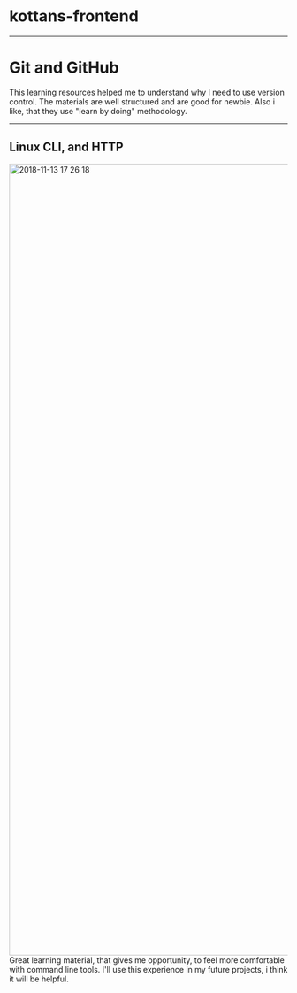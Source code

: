 # kottans-frontend
__________________


# Git and GitHub
This learning resources helped me to understand why I need to use version control. The materials are well structured and are good for newbie. Also i like, that they use "learn by doing" methodology.
________________________________________________________________________


## Linux CLI, and HTTP
[
<img width="1431" alt="2018-11-13 17 26 18" src="https://user-images.githubusercontent.com/44728742/48424153-b2603800-e76a-11e8-817e-057eec3db541.png">
](url)
Great learning material, that gives me opportunity, to feel more comfortable with command line tools.
I'll use this experience in my future projects, i think it will be helpful.

